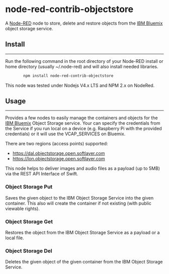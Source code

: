 # node-red-contrib-objectstore

A <a href="http://nodered.org" target="_new">Node-RED</a> node to store, delete and restore objects from the <a href="http://bluemix.net" target="_new">IBM Bluemix</a> object storage service. 

## Install
-------

Run the following command in the root directory of your Node-RED install or home directory (usually ~/.node-red) and will also install needed libraries.
```sh
        npm install node-red-contrib-objectstore
```
This node was tested under Nodejs V4.x LTS and NPM 2.x on NodeRed.

## Usage
-----

Provides a few nodes to easily manage the containers and objects for the <a href="http://bluemix.net" target="_new">IBM Bluemix</a> Object Storage service.
Your can specify the credentials from the Service if you run local on a device (e.g. Raspberry Pi with the provided credentials) or it will use the VCAP_SERVICES on Bluemix.

There are two regions (access points) supported: 
- https://dal.objectstorage.open.softlayer.com
- https://lon.objectstorage.open.softlayer.com

This node helps to deliver images and audio files as a payload (up to 5MB) via the REST API Interface of Swift. 

### Object Storage Put

Saves the given object to the IBM Object Storage Service into the given container. This also will create the container if not existing (with public viewable rights).

### Object Storage Get

Restores the object from the IBM Object Storage Service as a payload or a local file.

### Object Storage Del

Deletes the given object of the given container from the IBM Object Storage Service.
